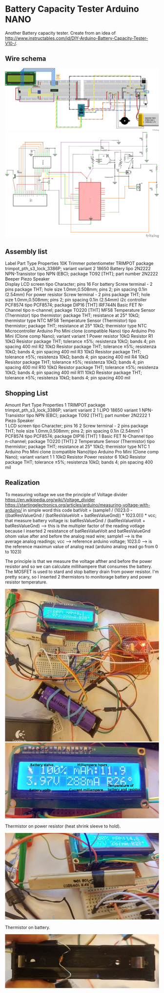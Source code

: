 # Battery Capacity Tester Arduino NANO
Another Battery capacity tester.
Create from an idea of http://www.instructables.com/id/DIY-Arduino-Battery-Capacity-Tester-V10-/.

## Wire schema

![Breadboard schema](https://github.com/xreef/BatteryCapacityTesterArduinoNANO/blob/master/Resources/BTester_bb.png)
![Schema](https://github.com/xreef/BatteryCapacityTesterArduinoNANO/blob/master/Resources/BTester_schem.png)

## Assembly list
Label	Part Type	Properties
10K Trimmer potentiometer					TRIMPOT	package trimpot_pth_s3_lock_3386P; variant variant 2
18650 Battery								lipo
2N2222	NPN-Transistor						tipo NPN (EBC); package TO92 [THT]; part number 2N2222
Beeper	Piezo Speaker	
Display	LCD screen							tipo Character; pins 16
For battery	Screw terminal - 2 pins			package THT; hole size 1.0mm,0.508mm; pins 2; pin spacing 0.1in (2.54mm)
For power resistor	Screw terminal - 2 pins	package THT; hole size 1.0mm,0.508mm; pins 2; pin spacing 0.1in (2.54mm)
i2c controller	PCF8574						tipo PCF8574; package DIP16 [THT]
IRF744N	Basic FET N-Channel					tipo n-channel; package TO220 [THT]
MF58	Temperature Sensor (Thermistor)		tipo thermistor; package THT; resistance at 25° 10kΩ; thermistor type NTC
MF58	Temperature Sensor (Thermistor)		tipo thermistor; package THT; resistance at 25° 10kΩ; thermistor type NTC
Microcontroller	Arduino Pro Mini clone (compatible Nano)	tipo Arduino Pro Mini (Clone comp Nano); variant variant 1
Power resistor								10kΩ Resistor
R1	10kΩ Resistor							package THT; tolerance ±5%; resistenza 10kΩ; bands 4; pin spacing 400 mil
R2	10kΩ Resistor							package THT; tolerance ±5%; resistenza 10kΩ; bands 4; pin spacing 400 mil
R3	10kΩ Resistor							package THT; tolerance ±5%; resistenza 10kΩ; bands 4; pin spacing 400 mil
R4	10kΩ Resistor							package THT; tolerance ±5%; resistenza 10kΩ; bands 4; pin spacing 400 mil
R10	10kΩ Resistor							package THT; tolerance ±5%; resistenza 10kΩ; bands 4; pin spacing 400 mil
R11	10kΩ Resistor							package THT; tolerance ±5%; resistenza 10kΩ; bands 4; pin spacing 400 mil


## Shopping List
Amount	Part Type								Properties
1		TRIMPOT									package trimpot_pth_s3_lock_3386P; variant variant 2
1		LIPO									18650 variant 
1		NPN-Transistor							tipo NPN (EBC); package TO92 [THT]; part number 2N2222
1		Piezo Speaker	
1		LCD screen								tipo Character; pins 16
2		Screw terminal - 2 pins					package THT; hole size 1.0mm,0.508mm; pins 2; pin spacing 0.1in (2.54mm)
1		PCF8574									tipo PCF8574; package DIP16 [THT]
1		Basic FET N-Channel						tipo n-channel; package TO220 [THT]
2		Temperature Sensor (Thermistor)			tipo thermistor; package THT; resistance at 25° 10kΩ; thermistor type NTC
1		Arduino Pro Mini clone (compatible Nano)tipo Arduino Pro Mini (Clone comp Nano); variant variant 1
1		10kΩ Resistor							Power resistor
6		10kΩ Resistor							package THT; tolerance ±5%; resistenza 10kΩ; bands 4; pin spacing 400 mil

## Realization

To measuring voltage we use the principle of Voltage divider
https://en.wikipedia.org/wiki/Voltage_divider
https://startingelectronics.org/articles/arduino/measuring-voltage-with-arduino/
in simple word this code 
	batVolt = (sample1 / (1023.0 - ((batResValueGnd / (batResValueVolt + batResValueGnd)) * 1023.0))) * vcc;
that measure battery voltage is:
batResValueGnd / (batResValueVolt + batResValueGnd) --> this is the multipler factor of the reading votlage because I inserted 2 resistance of batResValueVolt and batResValueGnd ohom value after and before the analog read wire;
sample1 --> is the average analog readings;
vcc --> reference arduino voltage;
1023.0 --> is the reference maximun value of analog read (arduino analog read go from 0 to 1023)

The principle is that we measure the voltage afther and before the power resistor and so we can calculate millihampere that consumes the battery.
The MOSFET is used to stard and stop battery drain from power resistor.
I'm pretty scary, so I inserted 2 thermistors to monitorage battery and power resistor temperature.

![Breadboard](https://github.com/xreef/BatteryCapacityTesterArduinoNANO/blob/master/Resources/breadboard01.jpg)
![lcd on discharging](https://github.com/xreef/BatteryCapacityTesterArduinoNANO/blob/master/Resources/lcdDischarging02.jpg)

Thermistor on power resistor (heat shrink sleeve to hold).

![Thermistor on power resistance](https://github.com/xreef/BatteryCapacityTesterArduinoNANO/blob/master/Resources/thermistorPowerResistance.jpg)

Thermistor on battery.

![Thermistor on battery](https://github.com/xreef/BatteryCapacityTesterArduinoNANO/blob/master/Resources/thermistorBattery.jpg)

